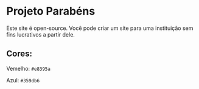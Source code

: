 # Projeto Parabéns

Este site é open-source. Você pode criar um site para uma instituição sem fins lucrativos a partir dele.


## Cores:

Vemelho: `#e8395a`

Azul: `#359db6`

